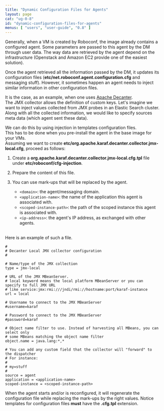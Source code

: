 ```yaml
---
title: "Dynamic Configuration Files for Agents"
layout: page
cat: "ug-0-8"
id: "dynamic-configuration-files-for-agents"
menus: [ "users", "user-guide", "0.8" ]
---
```


Generally, when a VM is created by Roboconf, the image
already contains a configured agent. Some parameters are passed to this agent
by the DM through user data. The way data are retrieved by the agent depend on
the infrastructure (Openstack and Amazon EC2 provide one of the easiest solution).

Once the agent retrieved all the information passed by the DM, it updates its
configuration files (**etc/net.roboconf.agent.configuration.cfg** and messaging stuff). However, it sometimes
happen an agent needs to inject similar information in other configuration files.

It is the case, as an example, when one uses [Apache Decanter](https://karaf.apache.org/manual/decanter/latest-1/).  
The JMX collector allows the definition of custom keys. Let's imagine we want to inject
values collected from JMX probes in an Elastic Search cluster. Along with all the collected
information, we would like to specify sources meta data (which agent sent these data).

We can do this by using injection in templates configuration files.  
This has to be done when you pre-install the agent in the base image for your VMs.  
Assuming we want to create **etc/org.apache.karaf.decanter.collector.jmx-local.cfg**, proceed as follows:

1. Create a **org.apache.karaf.decanter.collector.jmx-local.cfg.tpl** file under **etc/roboconf/cfg-injection**.
2. Prepare the content of this file.
3. You can use mark-ups that will be replaced by the agent.

    * `<domain>`: the agent/messaging domain.
    * `<application-name>`: the name of the application this agent is associated with.
    * `<scoped-instance-path>`: the path of the scoped instance this agent is associated with. 
    * `<ip-address>`: the agent's IP address, as exchanged with other agents.

<br />
Here is an example of such a file.

```properties
#
# Decanter Local JMX collector configuration
#

# Name/type of the JMX collection
type = jmx-local

# URL of the JMX MBeanServer.
# local keyword means the local platform MBeanServer or you can specify to full JMX URL
# like service:jmx:rmi:///jndi/rmi://hostname:port/karaf-instance
url = local

# Username to connect to the JMX MBeanServer
#username=karaf

# Password to connect to the JMX MBeanServer
#password=karaf

# Object name filter to use. Instead of harvesting all MBeans, you can select only
# some MBeans matching the object name filter
object.name = java.lang:*,*

# You can add any custom field that the collector will "forward" to the dispatcher
# For instance:
#
# my=stuff
#
source = agent
application = <application-name>
scoped-instance = <scoped-instance-path>
```

When the agent starts and/or is reconfigured, it will regenerate the configuration file
while replacing the mark-ups by the right values. Notice templates for configuration files **must** have
the **.cfg.tpl** extension.
